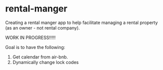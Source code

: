# rental-manger
Creating a rental manger app to help facilitate managing a rental property (as an owner - not rental company).

WORK IN PROGRESS!!!!!

Goal is to have the following:
1. Get calendar from air-bnb.
2. Dynamically change lock codes 
